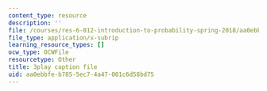 ```yaml
---
content_type: resource
description: ''
file: /courses/res-6-012-introduction-to-probability-spring-2018/aa0ebbfeb7855ec74a47001c6d58bd75_PJExYLw0qtc.srt
file_type: application/x-subrip
learning_resource_types: []
ocw_type: OCWFile
resourcetype: Other
title: 3play caption file
uid: aa0ebbfe-b785-5ec7-4a47-001c6d58bd75
---
```

